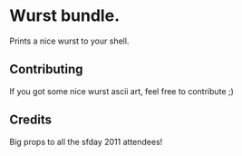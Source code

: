 # Wurst bundle.

Prints a nice wurst to your shell.

## Contributing

If you got some nice wurst ascii art, feel free to contribute ;)

## Credits

Big props to all the sfday 2011 attendees!

